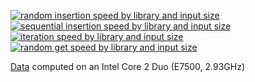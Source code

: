 [![random insertion speed by library and input size](https://plot.ly/~ben.lubar/9.svg)](https://plot.ly/~ben.lubar/9)
[![sequential insertion speed by library and input size](https://plot.ly/~ben.lubar/11.svg)](https://plot.ly/~ben.lubar/11)
[![iteration speed by library and input size](https://plot.ly/~ben.lubar/13.svg)](https://plot.ly/~ben.lubar/13)
[![random get speed by library and input size](https://plot.ly/~ben.lubar/50.svg)](https://plot.ly/~ben.lubar/50)

[Data](https://plot.ly/~ben.lubar/7) computed on an Intel Core 2 Duo (E7500, 2.93GHz)

